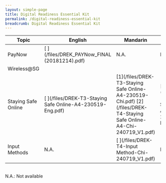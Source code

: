 ```yaml
---
layout: simple-page
title: Digital Readiness Essential Kit
permalink: /digital-readiness-essential-kit
breadcrumb: Digital Readiness Essential Kit
---
```


| Topic | English | Mandarin | Malay | Tamil |
| -- | -- | -- | -- | -- |
| PayNow | [ ](/files/DREK_PAYNow_FINAL (20181214).pdf) | N.A. |  N.A. |  N.A. |
| Wireless@SG | [ ](/files/DREK-T2-Wireless@SG-A4-220519-Eng.pdf) | [ ](/files/DREK-T2-Wireless@SG-A4-220519-Chi.pdf) | [ ](/files/DREK-T2-Wireless@SG-A4-220519-Malay.pdf) | [ ](/files/DREK-T2-Wireless@SG-A4-220519-Tamil.pdf) |
| Staying Safe Online | [ ](/files/DREK-T3-Staying Safe Online-A4-230519-Eng.pdf) | [1](/files/DREK-T3-Staying Safe Online-A4-230519-Chi.pdf) [2](/files/DREK-T4-Staying Safe Online-A4-Chi-240719_V1.pdf)| [ ](/files/DREK-T3-Staying Safe Online-A4-230519-Malay.pdf) | [ ](/files/DREK-T3-Staying Safe Online-A4-230519-Tamil.pdf) |
| Input Methods | N.A. |  [ ](/files/DREK-T4-Input Method-Chi-240719_V1.pdf) |  N.A. |  N.A. |

<br>N.A.: Not available

